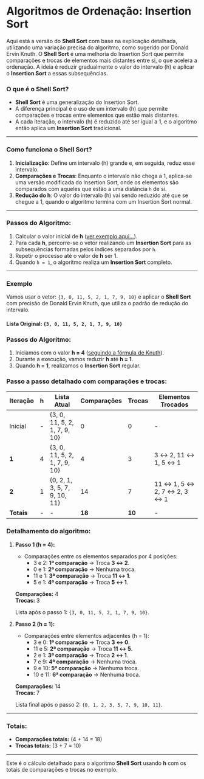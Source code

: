 # Algoritmos de Ordenação: Insertion Sort

Aqui está a versão do **Shell Sort** com base na explicação detalhada, utilizando uma variação precisa do algoritmo, como sugerido por Donald Ervin Knuth. O **Shell Sort** é uma melhoria do Insertion Sort que permite comparações e trocas de elementos mais distantes entre si, o que acelera a ordenação. A ideia é reduzir gradualmente o valor do intervalo (h) e aplicar o **Insertion Sort** a essas subsequências.

### O que é o Shell Sort?
- **Shell Sort** é uma generalização do Insertion Sort.
- A diferença principal é o uso de um intervalo (h) que permite comparações e trocas entre elementos que estão mais distantes.
- A cada iteração, o intervalo (h) é reduzido até ser igual a 1, e o algoritmo então aplica um **Insertion Sort** tradicional.

---

### Como funciona o Shell Sort?
1. **Inicialização**: Define um intervalo (h) grande e, em seguida, reduz esse intervalo.
2. **Comparações e Trocas**: Enquanto o intervalo não chega a 1, aplica-se uma versão modificada do Insertion Sort, onde os elementos são comparados com aqueles que estão a uma distância `h` de si.
3. **Redução do h**: O valor do intervalo (h) vai sendo reduzido até que se chegue a 1, quando o algoritmo termina com um Insertion Sort normal.

---

### Passos do Algoritmo:
1. Calcular o valor inicial de **h** ([ver exemplo aqui...]()).
2. Para cada **h**, percorre-se o vetor realizando um **Insertion Sort** para as subsequências formadas pelos índices separados por `h`.
3. Repetir o processo até o valor de **h** ser 1.
4. Quando `h = 1`, o algoritmo realiza um **Insertion Sort** completo.

---

### Exemplo

Vamos usar o vetor: `{3, 0, 11, 5, 2, 1, 7, 9, 10}` e aplicar o **Shell Sort** com precisão de Donald Ervin Knuth, que utiliza o padrão de redução do intervalo.

#### Lista Original: `{3, 0, 11, 5, 2, 1, 7, 9, 10}` 

### Passos do Algoritmo:

1. Iniciamos com o valor **h = 4** ([seguindo a fórmula de Knuth]()).
2. Durante a execução, vamos reduzir **h** até **h = 1**.
3. Quando **h = 1**, realizamos o **Insertion Sort** regular.

### Passo a passo detalhado com comparações e trocas:

| Iteração | h   | Lista Atual                      | Comparações | Trocas | Elementos Trocados               |
|----------|-----|-----------------------------------|-------------|--------|----------------------------------|
| Inicial  | -   | {3, 0, 11, 5, 2, 1, 7, 9, 10}     | 0           | 0      | -                                |
| **1**    | 4   | {3, 0, 11, 5, 2, 1, 7, 9, 10}     | 4           | 3      | 3 ↔ 2, 11 ↔ 1, 5 ↔ 1            |
| **2**    | 1   | {0, 2, 1, 3, 5, 7, 9, 10, 11}     | 14          | 7      | 11 ↔ 1, 5 ↔ 2, 7 ↔ 2, 3 ↔ 1     |
| **Totais**| -   | -                                 | **18**      | **10** | -                                |

### Detalhamento do algoritmo:

1. **Passo 1 (h = 4):**
   - Comparações entre os elementos separados por 4 posições:
     - 3 e 2: **1ª comparação** → Troca **3 ↔ 2**.
     - 0 e 1: **2ª comparação** → Nenhuma troca.
     - 11 e 1: **3ª comparação** → Troca **11 ↔ 1**.
     - 5 e 1: **4ª comparação** → Troca **5 ↔ 1**.
   
   **Comparações:** 4  
   **Trocas:** 3  
   
   Lista após o passo 1: `{3, 0, 11, 5, 2, 1, 7, 9, 10}`.

2. **Passo 2 (h = 1):**
   - Comparações entre elementos adjacentes (h = 1):
     - 3 e 0: **1ª comparação** → Troca **3 ↔ 0**.
     - 11 e 5: **2ª comparação** → Troca **11 ↔ 5**.
     - 2 e 1: **3ª comparação** → Troca **2 ↔ 1**.
     - 7 e 9: **4ª comparação** → Nenhuma troca.
     - 9 e 10: **5ª comparação** → Nenhuma troca.
     - 10 e 11: **6ª comparação** → Nenhuma troca.
   
   **Comparações:** 14  
   **Trocas:** 7

   Lista final após o passo 2: `{0, 1, 2, 3, 5, 7, 9, 10, 11}`.

---

### Totais:

- **Comparações totais:** \(4 + 14 = 18\)
- **Trocas totais:** \(3 + 7 = 10\)

---

Este é o cálculo detalhado para o algoritmo **Shell Sort** usando **h** com os totais de comparações e trocas no exemplo.